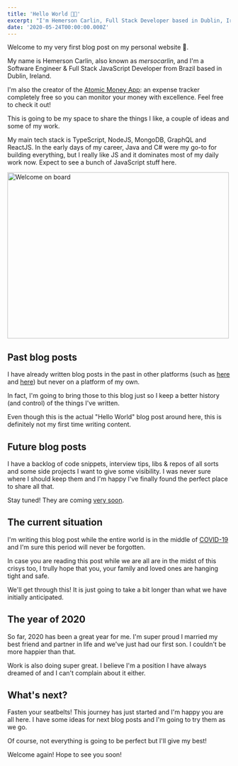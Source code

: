 ```yaml
---
title: 'Hello World 👋🏼'
excerpt: "I'm Hemerson Carlin, Full Stack Developer based in Dublin, Ireland. Welcome to my Blog!"
date: '2020-05-24T00:00:00.000Z'
---
```


Welcome to my very first blog post on my personal website 🎉.

My name is Hemerson Carlin, also known as _mersocarlin_, and I'm a Software Engineer & Full Stack JavaScript Developer from Brazil based in Dublin, Ireland.

I'm also the creator of the [Atomic Money App](https://atomicmoney.app/?utm_source=blog_mersocarlin&utm_medium=cpc&utm_campaign=hello-world): an expense tracker completely free so you can monitor your money with excellence. Feel free to check it out!

This is going to be my space to share the things I like, a couple of ideas and some of my work.

My main tech stack is TypeScript, NodeJS, MongoDB, GraphQL and ReactJS. 
In the early days of my career, Java and C# were my go-to for building everything, but I really like JS and it dominates most of my daily work now.
Expect to see a bunch of JavaScript stuff here.

<img alt="Welcome on board" height="375" src="/assets/blog/2020-05-24-hello-world/welcome.jpg" title="Welcome on board" width="500" />

## Past blog posts

I have already written blog posts in the past in other platforms (such as [here](https://medium.com/@mersocarlin/debugging-net-core-inside-docker-container-on-a-mac-the-missing-tutorial-e85d7711dac9) and [here](https://medium.com/@mersocarlin/continuous-delivery-with-bitbucket-pipelines-f15b829fda1b)) but never on a platform of my own.

In fact, I'm going to bring those to this blog just so I keep a better history (and control) of the things I've written.

Even though this is the actual "Hello World" blog post around here, this is definitely not my first time writing content.

## Future blog posts

I have a backlog of code snippets, interview tips, libs & repos of all sorts and some side projects I want to give some visibility.
I was never sure where I should keep them and I'm happy I've finally found the perfect place to share all that.

Stay tuned! They are coming [very soon](https://github.com/mersocarlin/mersocarlin/issues?q=is%3Aopen+is%3Aissue+label%3A%22Blog+Post%22).

## The current situation

I'm writing this blog post while the entire world is in the middle of [COVID-19](https://en.wikipedia.org/wiki/COVID-19_pandemic) and I'm sure this period will never be forgotten.

In case you are reading this post while we are all are in the midst of this crisys too, I trully hope that you, your family and loved ones are hanging tight and safe.

We'll get through this! It is just going to take a bit longer than what we have initially anticipated.

## The year of 2020

So far, 2020 has been a great year for me. I'm super proud I married my best friend and partner in life and we've just had our first son. I couldn't be more happier than that.

Work is also doing super great. I believe I'm a position I have always dreamed of and I can't complain about it either.

## What's next?

Fasten your seatbelts! This journey has just started and I'm happy you are all here.
I have some ideas for next blog posts and I'm going to try them as we go.

Of course, not everything is going to be perfect but I'll give my best!

Welcome again! Hope to see you soon!
